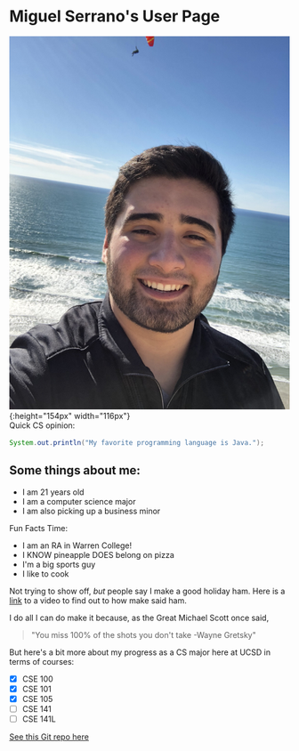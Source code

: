 # Miguel Serrano's User Page
![image](Images/Selfie.jpg){:height="154px" width="116px"} \
Quick CS opinion: 
```java
System.out.println("My favorite programming language is Java.");
```
## Some things about me: 
* I am 21 years old
* I am a computer science major
* I am also picking up a business minor

Fun Facts Time:
* I am an RA in Warren College!
* I KNOW pineapple DOES belong on pizza
* I'm a big sports guy
* I like to cook

Not trying to show off, *but* people say I make a good holiday ham. Here is a [link](https://www.foodnetwork.com/videos/orange-glazed-holiday-ham-68004/) to a video to find out to how make said ham.

I do all I can do make it because, as the Great Michael Scott once said, 
> "You miss 100% of the shots you don't take -Wayne Gretsky"

But here's a bit more about my progress as a CS major here at UCSD in terms of courses:
- [x] CSE 100
- [x] CSE 101
- [x] CSE 105
- [ ] CSE 141
- [ ] CSE 141L

[See this Git repo here](README.md)
